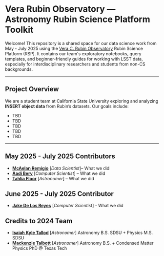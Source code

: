 # Vera Rubin Observatory — Astronomy Rubin Science Platform Toolkit

Welcome! This repository is a shared space for our data science work from May - July 2025 using the [Vera C. Rubin Observatory](https://www.lsst.org/) Rubin Science Platform (RSP). It contains our team's exploratory notebooks, query templates, and beginner-friendly guides for working with LSST data, especially for interdisciplinary researchers and students from non-CS backgrounds.

---

## Project Overview

We are a student team at California State University exploring and analyzing **INSERT object data** from Rubin’s datasets. Our goals include:

- TBD
- TBD
- TBD
- TBD
- TBD

---

## May 2025 - July 2025 Contributors

- **[McAelan Remigio](https://www.linkedin.com/in/mcaelan/)** [_Data Scientist_]– What we did
- **[Aadi Bery](https://www.linkedin.com/in/aadi-bery/)** [_Computer Scientist_] – What we did
- **[Tahlia Floor](https://www.linkedin.com/in/tahlia-floor-1002b5248/)** [_Astronomer_] – What we did

## June 2025 - July 2025 Contributor
- **[Jake De Los Reyes](https://www.linkedin.com/in/jakedelosreyes/)** [_Computer Scientist_] - What we did 

## Credits to 2024 Team
- **[Isaiah Kyle Tallod](https://www.linkedin.com/in/isaiah-kyle-tallod/)** [_Astronomer_] Astronomy B.S. SDSU + Physics M.S. SDSU
- **[Mackenzie Talbott](https://www.linkedin.com/in/mackenzie-talbott/)** [_Astronomer_] Astronomy B.S. + Condensed Matter Physics PhD @ Texas Tech
